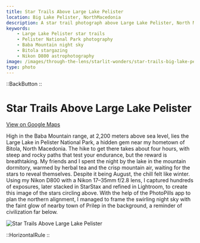 ```yaml
---
title: Star Trails Above Large Lake Pelister
location: Big Lake Pelister, NorthMacedonia
description: A star trail photograph above Large Lake Pelister, North Macedonia, captured after a steep hike with Nikon gear and careful planning.
keywords:
    - Large Lake Pelister star trails
    - Pelister National Park photography
    - Baba Mountain night sky
    - Bitola stargazing
    - Nikon D800 astrophotography
image: /images/through-the-lens/starlit-wonders/star-trails-big-lake-pelister.jpg
type: photo
---
```


::BackButton
::

# Star Trails Above Large Lake Pelister

<a href="https://www.google.com/maps/search/?api=1&query=Big+Lake+Pelister,+NorthMacedonia" target="_blank" rel="noopener noreferrer">View on Google Maps</a>

High in the Baba Mountain range, at 2,200 meters above sea level, lies the Large Lake in Pelister National Park, a hidden gem near my hometown of Bitola, North Macedonia. The hike to get there takes about four hours, with steep and rocky paths that test your endurance, but the reward is breathtaking. My friends and I spent the night by the lake in the mountain dormitory, warmed by herbal tea and the crisp mountain air, waiting for the stars to reveal themselves. Despite it being August, the chill felt like winter. Using my Nikon D800 with a Nikon 17–35mm f/2.8 lens, I captured hundreds of exposures, later stacked in StarStax and refined in Lightroom, to create this image of the stars circling above. With the help of the PhotoPills app to plan the northern alignment, I managed to frame the swirling night sky with the faint glow of nearby town of Prilep in the background, a reminder of civilization far below.

![Star Trails Above Large Lake Pelister](/images/through-the-lens/starlit-wonders/star-trails-big-lake-pelister.jpg)

<div class="mb-8"></div>

::HorizontalRule
::
